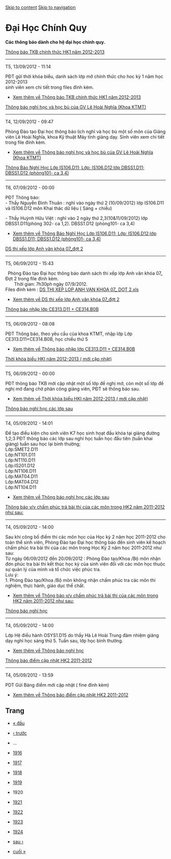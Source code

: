 [Skip to content](https://daa.uit.edu.vn/thongbaochinhquy?page=1919#main)
 [Skip to navigation](https://daa.uit.edu.vn/thongbaochinhquy?page=1919#main-nav)

Đại Học Chính Quy
=================

**Các thông báo dành cho hệ đại học chính quy.**

[Thông báo TKB chính thức HK1 năm 2012-2013](https://daa.uit.edu.vn/thongbao/thong-bao-tkb-chinh-thuc-hk1-nam-2012-2013)

-------------------------------------------------------------------------------------------------------------------------

T5, 13/09/2012 - 11:14

PĐT gửi thời khóa biểu, danh sách lớp mở chính thức cho hoc kỳ 1 năm học 2012-2013  
sinh viên xem chi tiết trong files đính kèm.

*   [Xem thêm về Thông báo TKB chính thức HK1 năm 2012-2013](https://daa.uit.edu.vn/thongbao/thong-bao-tkb-chinh-thuc-hk1-nam-2012-2013 "Thông báo TKB chính thức HK1 năm 2012-2013")
    

[Thông báo nghỉ học và học bù của GV Lê Hoài Nghĩa (Khoa KTMT)](https://daa.uit.edu.vn/thongbao/thong-bao-nghi-hoc-va-hoc-bu-cua-gv-le-hoai-nghia-khoa-ktmt)

-------------------------------------------------------------------------------------------------------------------------------------------------------------

T4, 12/09/2012 - 09:47

Phòng Đào tạo Đại học thông báo lịch nghỉ và học bù một số môn của Giảng viên Lê Hoài Nghĩa, khoa Kỹ thuật Máy tính giảng dạy. Sinh viên xem chi tiết trong file đính kèm.

*   [Xem thêm về Thông báo nghỉ học và học bù của GV Lê Hoài Nghĩa (Khoa KTMT)](https://daa.uit.edu.vn/thongbao/thong-bao-nghi-hoc-va-hoc-bu-cua-gv-le-hoai-nghia-khoa-ktmt "Thông báo nghỉ học và học bù của GV Lê Hoài Nghĩa (Khoa KTMT)")
    

[Thông Báo Nghỉ Học Lớp IS106.D11; Lớp: IS106.D12;lớp DBSS1.D11; DBSS1.D12 (phòng101- ca 3,4)](https://daa.uit.edu.vn/node/6)

------------------------------------------------------------------------------------------------------------------------------

T6, 07/09/2012 - 00:00

PĐT Thông báo:  
\- Thầy Nguyễn Đình Thuân : nghỉ vào ngày thứ 2 (10/09/2012) lớp IS106.D11 và IS106.D12 môn Khai thác dữ liệu ( Sáng + chiều)

\- Thầy Huỳnh Hữu Việt : nghỉ vào 2 ngày thứ 2,3(10&11/09/2012) lớp DBSS1.D11(phòng 302- ca 1,2). DBSS1.D12 (phòng101- ca 3,4)

*   [Xem thêm về Thông Báo Nghỉ Học Lớp IS106.D11; Lớp: IS106.D12;lớp DBSS1.D11; DBSS1.D12 (phòng101- ca 3,4)](https://daa.uit.edu.vn/node/6 "Thông Báo Nghỉ Học Lớp IS106.D11; Lớp: IS106.D12;lớp DBSS1.D11; DBSS1.D12 (phòng101- ca 3,4)")
    

[DS thi xếp lớp Anh văn khóa 07\_đợt 2](https://daa.uit.edu.vn/node/7)

-----------------------------------------------------------------------

T5, 06/09/2012 - 15:43

  Phòng Đào tạo Đại học thông báo danh sách thi xếp lớp Anh văn khóa 07\_ Đợt 2 trong file đính kèm.  
       Thời gian: 7h30ph ngày 07/9/2012.  
Files đính kèm : [DS THI XEP LOP ANH VAN KHOA 07\_ DOT 2.xls](http://daa.uit.edu.vn/Data/UploadedFiles/DS%20THI%20XEP%20LOP%20ANH%20VAN%20KHOA%2007_%20DOT%202.xls)
 

*   [Xem thêm về DS thi xếp lớp Anh văn khóa 07\_đợt 2](https://daa.uit.edu.vn/node/7 "DS thi xếp lớp Anh văn khóa 07_đợt 2")
    

[Thông báo nhập lớp CE313.D11 + CE314.B0B](https://daa.uit.edu.vn/thongbao/thong-bao-nhap-lop-ce313d11-ce314b0b)

-----------------------------------------------------------------------------------------------------------------

T5, 06/09/2012 - 08:08

PĐT Thông báo, theo yêu cầu của khoa KTMT, nhập lớp Lớp CE313.D11+CE314.B0B, học chiều thứ 5

*   [Xem thêm về Thông báo nhập lớp CE313.D11 + CE314.B0B](https://daa.uit.edu.vn/thongbao/thong-bao-nhap-lop-ce313d11-ce314b0b "Thông báo nhập lớp CE313.D11 + CE314.B0B")
    

[Thời khóa biểu HKI năm 2012-2013 ( mới cập nhật)](https://daa.uit.edu.vn/thongbao/thoi-khoa-bieu-hki-nam-2012-2013-moi-cap-nhat)

----------------------------------------------------------------------------------------------------------------------------------

T5, 06/09/2012 - 00:00

PĐT thông báo TKB mới cập nhật một số lớp đề nghị mở, còn một số lớp đề nghị mở đang chờ phân công giảng viên, PĐT sẽ thông báo sau.

*   [Xem thêm về Thời khóa biểu HKI năm 2012-2013 ( mới cập nhật)](https://daa.uit.edu.vn/thongbao/thoi-khoa-bieu-hki-nam-2012-2013-moi-cap-nhat "Thời khóa biểu HKI năm 2012-2013 ( mới cập nhật)")
    

[Thông báo nghỉ học các lớp sau](https://daa.uit.edu.vn/thongbao/thong-bao-nghi-hoc-cac-lop-sau)

-------------------------------------------------------------------------------------------------

T4, 05/09/2012 - 14:01

Để tạo điều kiện cho sinh viên K7 học sinh hoạt đầu khóa tại giảng đường 1;2;3 PĐT thông báo các lớp sau nghỉ học tuần học đầu tiên (tuần khai giảng) tuần sau học lại bình thường;  
Lớp:SMET2.D11   
Lớp:NT101.D11   
Lớp:NT110.D11   
Lớp:IS201.D12   
Lớp:NT106.D11   
Lớp:MAT04.D11   
Lớp:MAT04.D12   
Lớp:NT104.D11

*   [Xem thêm về Thông báo nghỉ học các lớp sau](https://daa.uit.edu.vn/thongbao/thong-bao-nghi-hoc-cac-lop-sau "Thông báo nghỉ học các lớp sau")
    

[Thông báo v/v chấm phúc trả bài thi của các môn trong HK2 năm 2011-2012 như sau:](https://daa.uit.edu.vn/thongbao/thong-bao-vv-cham-phuc-tra-bai-thi-cua-cac-mon-trong-hk2-nam-2011-2012-nhu-sau)

---------------------------------------------------------------------------------------------------------------------------------------------------------------------------------------------------

T4, 05/09/2012 - 14:00

Sau khi công bố điểm thi các môn học của Học kỳ 2 năm học 2011-2012 cho toàn thể sinh viên, Phòng Đào tạo Đại học thông báo đến sinh viên kế hoạch chấm phúc tra bài thi của các môn trong Học Kỳ 2 năm học 2011-2012 như sau:  
Từ ngày 06/09/2012 đến 20/09/2012 : Phòng Đào tạo/Khoa /Bộ môn nhận đơn phúc tra bài thi kết thúc học kỳ của sinh viên đối với các môn học thuộc sự quản lý của mình và tổ chức việc phúc tra.  
Lưu ý:   
1\. Phòng Đào tạo/Khoa /Bộ môn không nhận chấm phúc tra các môn thí nghiệm, thực hành, giáo dục thể chất.  

*   [Xem thêm về Thông báo v/v chấm phúc trả bài thi của các môn trong HK2 năm 2011-2012 như sau:](https://daa.uit.edu.vn/thongbao/thong-bao-vv-cham-phuc-tra-bai-thi-cua-cac-mon-trong-hk2-nam-2011-2012-nhu-sau "Thông báo v/v chấm phúc trả bài thi của các môn trong HK2 năm 2011-2012 như sau:")
    

[Thông báo nghỉ học](https://daa.uit.edu.vn/thongbao/thong-bao-nghi-hoc)

-------------------------------------------------------------------------

T4, 05/09/2012 - 14:00

Lớp Hệ điều hành OSYS1.D15 do thầy Hà Lê Hoài Trung đảm nhiệm giảng dạy nghỉ học sáng thứ 5. Tuần sau, lớp học bình thường.

*   [Xem thêm về Thông báo nghỉ học](https://daa.uit.edu.vn/thongbao/thong-bao-nghi-hoc "Thông báo nghỉ học")
    

[Thông báo điểm cập nhật HK2 2011-2012](https://daa.uit.edu.vn/thongbao/thong-bao-diem-cap-nhat-hk2-2011-2012)

---------------------------------------------------------------------------------------------------------------

T4, 05/09/2012 - 13:59

PDT Gửi Bảng điểm mới cập nhật ( fine đính kèm)

*   [Xem thêm về Thông báo điểm cập nhật HK2 2011-2012](https://daa.uit.edu.vn/thongbao/thong-bao-diem-cap-nhat-hk2-2011-2012 "Thông báo điểm cập nhật HK2 2011-2012")
    

Trang
-----

*   [« đầu](https://daa.uit.edu.vn/thongbaochinhquy "Đến trang đầu tiên")
    
*   [‹ trước](https://daa.uit.edu.vn/thongbaochinhquy?page=1918 "Đến trang kế trước")
    
*   …
*   [1916](https://daa.uit.edu.vn/thongbaochinhquy?page=1915 "Đến trang 1916")
    
*   [1917](https://daa.uit.edu.vn/thongbaochinhquy?page=1916 "Đến trang 1917")
    
*   [1918](https://daa.uit.edu.vn/thongbaochinhquy?page=1917 "Đến trang 1918")
    
*   [1919](https://daa.uit.edu.vn/thongbaochinhquy?page=1918 "Đến trang 1919")
    
*   1920
*   [1921](https://daa.uit.edu.vn/thongbaochinhquy?page=1920 "Đến trang 1921")
    
*   [1922](https://daa.uit.edu.vn/thongbaochinhquy?page=1921 "Đến trang 1922")
    
*   [1923](https://daa.uit.edu.vn/thongbaochinhquy?page=1922 "Đến trang 1923")
    
*   [1924](https://daa.uit.edu.vn/thongbaochinhquy?page=1923 "Đến trang 1924")
    
*   [sau ›](https://daa.uit.edu.vn/thongbaochinhquy?page=1920 "Đến trang kế sau")
    
*   [cuối »](https://daa.uit.edu.vn/thongbaochinhquy?page=1923 "Đến trang cuối cùng")